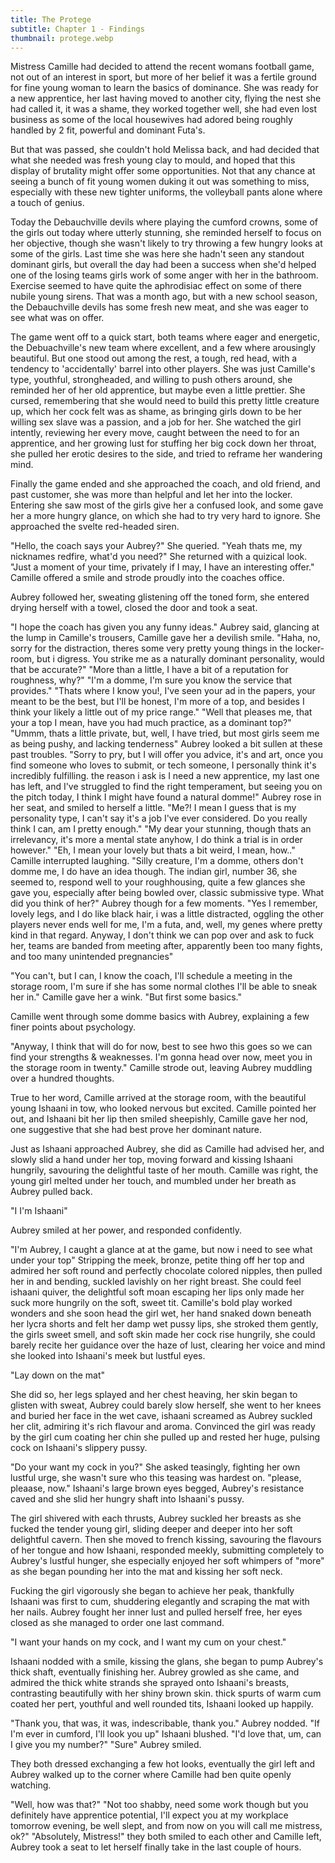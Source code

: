 ```yaml
---
title: The Protege
subtitle: Chapter 1 - Findings
thumbnail: protege.webp
---
```


Mistress Camille had decided to attend the recent womans football game, not out of an interest in sport, but more of her belief it was a fertile ground for fine young woman to learn the basics of dominance. She was ready for a new apprentice, her last having moved to another city, flying the nest she had called it, it was a shame, they worked together well, she had even lost business as some of the local housewives had adored being roughly handled by 2 fit, powerful and dominant Futa's.

But that was passed, she couldn't hold Melissa back, and had decided that what she needed was fresh young clay to mould, and hoped that this display of brutality might offer some opportunities. Not that any chance at seeing a bunch of fit young women duking it out was something to miss, especially with these new tighter uniforms, the volleyball pants alone where a touch of genius.

Today the Debauchville devils where playing the cumford crowns, some of the girls out today where utterly stunning, she reminded herself to focus on her objective, though she wasn't likely to try throwing a few hungry looks at some of the girls. Last time she was here she hadn't seen any standout dominant girls, but overall the day had been a success when she'd helped one of the losing teams girls work of some anger with her in the bathroom. Exercise seemed to have quite the aphrodisiac effect on some of there nubile young sirens. That was a month ago, but with a new school season, the Debauchville devils has some fresh new meat, and she was eager to see what was on offer.

The game went off to a quick start, both teams where eager and energetic, the Debuachville's new team where excellent, and a few where arousingly beautiful. But one stood out among the rest, a tough, red head, with a tendency to 'accidentally' barrel into other players. She was just Camille's type, youthful, strongheaded, and willing to push others around, she reminded her of her old apprentice, but maybe even a little prettier. She cursed, remembering that she would need to build this pretty little creature up, which her cock felt was as shame, as bringing girls down to be her willing sex slave was a passion, and a job for her. She watched the girl intently, reviewing her every move, caught between the need to for an apprentice, and her growing lust for stuffing her big cock down her throat, she pulled her erotic desires to the side, and tried to reframe her wandering mind.

Finally the game ended and she approached the coach, and old friend, and past customer, she was more than helpful and let her into the locker. Entering she saw most of the girls give her a confused look, and some gave her a more hungry glance, on which she had to try very hard to ignore. She approached the svelte red-headed siren.

"Hello, the coach says your Aubrey?" She queried.
"Yeah thats me, my nicknames redfire, what'd you need?" She returned with a quizical look.
"Just a moment of your time, privately if I may, I have an interesting offer." Camille offered a smile and strode proudly into the coaches office.

Aubrey followed her, sweating glistening off the toned form, she entered drying herself with a towel, closed the door and took a seat.

"I hope the coach has given you any funny ideas." Aubrey said, glancing at the lump in Camille's trousers, Camille gave her a devilish smile.
"Haha, no, sorry for the distraction, theres some very pretty young things in the locker-room, but i digress. You strike me as a naturally dominant personality, would that be accurate?"
"More than a little, I have a bit of a reputation for roughness, why?"
"I'm a domme, I'm sure you know the service that provides."
"Thats where I know you!, I've seen your ad in the papers, your meant to be the best, but I'll be honest, I'm more of a top, and besides I think your likely a little out of my price range."
"Well that pleases me, that your a top I mean, have you had much practice, as a dominant top?"
"Ummm, thats a little private, but, well, I have tried, but most girls seem me as being pushy, and lacking tenderness" Aubrey looked a bit sullen at these past troubles.
"Sorry to pry, but I will offer you advice, it's and art, once you find someone who loves to submit, or tech someone, I personally think it's incredibly fulfilling. the reason i ask is I need a new apprentice, my last one has left, and I've struggled to find the right temperament, but seeing you on the pitch today, I think I might have found a natural domme!" Aubrey rose in her seat, and smiled to herself a little.
"Me?! I mean I guess that is my personality type, I can't say it's a job I've ever considered. Do you really think I can, am I pretty enough."
"My dear your stunning, though thats an irrelevancy, it's more a mental state anyhow, I do think a trial is in order however."
"Eh, I mean your lovely but thats a bit weird, I mean, how.." Camille interrupted laughing.
"Silly creature, I'm a domme, others don't domme me, I do have an idea though. The indian girl, number 36, she seemed to, respond well to your roughhousing, quite a few glances she gave you, especially after being bowled over, classic submissive type. What did you think of her?" Aubrey though for a few moments.
"Yes I remember, lovely legs, and I do like black hair, i was a little distracted, oggling the other players never ends well for me, I'm a futa, and, well, my genes where pretty kind in that regard. Anyway, I don't think we can pop over and ask to fuck her, teams are banded from meeting after, apparently been too many fights, and too many unintended pregnancies"

"You can't, but I can, I know the coach, I'll schedule a meeting in the storage room, I'm sure if she has some normal clothes I'll be able to sneak her in." Camille gave her a wink.
"But first some basics."

Camille went through some domme basics with Aubrey, explaining a few finer points about psychology.

"Anyway, I think that will do for now, best to see hwo this goes so we can find your strengths & weaknesses. I'm gonna head over now, meet you in the storage room in twenty." Camille strode out, leaving Aubrey muddling over a hundred thoughts.

True to her word, Camille arrived at the storage room, with the beautiful young Ishaani in tow, who looked nervous but excited. Camille pointed her out, and Ishaani bit her lip then smiled sheepishly, Camille gave her nod, one suggestive that she had best prove her dominant nature.

Just as Ishaani approached Aubrey, she did as Camille had advised her, and slowly slid a hand under her top, moving forward and kissing Ishaani hungrily, savouring the delightful taste of her mouth. Camille was right, the young girl melted under her touch, and mumbled under her breath as Aubrey pulled back.

"I I'm Ishaani"

Aubrey smiled at her power, and responded confidently.

"I'm Aubrey, I caught a glance at at the game, but now i need to see what under your top" Stripping the meek, bronze, petite thing off her top and admired her soft round and perfectly chocolate colored nipples, then pulled her in and bending, suckled lavishly on her right breast. She could feel ishaani quiver, the delightful soft moan escaping her lips only made her suck more hungrily on the soft, sweet tit. Camille's bold play worked wonders and she soon head the girl wet, her hand snaked down beneath her lycra shorts and felt her damp wet pussy lips, she stroked them gently, the girls sweet smell, and soft skin made her cock rise hungrily, she could barely recite her guidance over the haze of lust, clearing her voice and mind she looked into Ishaani's meek but lustful eyes.

"Lay down on the mat"

She did so, her legs splayed and her chest heaving, her skin began to glisten with sweat, Aubrey could barely slow herself, she went to her knees and buried her face in the wet cave, ishaani screamed as Aubrey suckled her clit, admiring it's rich flavour and aroma. Convinced the girl was ready by the girl cum coating her chin she pulled up and rested her huge, pulsing cock on Ishaani's slippery pussy.

"Do your want my cock in you?" She asked teasingly, fighting her own lustful urge, she wasn't sure who this teasing was hardest on.
"please, pleaase, now." Ishaani's large brown eyes begged, Aubrey's resistance caved and she slid her hungry shaft into Ishaani's pussy.

The girl shivered with each thrusts, Aubrey suckled her breasts as she fucked the tender young girl, sliding deeper and deeper into her soft delightful cavern. Then she moved to french kissing, savouring the flavours of her tongue and how Ishaani, responded meekly, submitting completely to Aubrey's lustful hunger, she especially enjoyed her soft whimpers of "more" as she began pounding her into the mat and kissing her soft neck.

Fucking the girl vigorously she began to achieve her peak, thankfully Ishaani was first to cum, shuddering elegantly and scraping the mat with her nails. Aubrey fought her inner lust and pulled herself free, her eyes closed as she managed to order one last command.

"I want your hands on my cock, and I want my cum on your chest."

Ishaani nodded with a smile, kissing the glans, she began to pump Aubrey's thick shaft, eventually finishing her. Aubrey growled as she came, and admired the thick white strands she sprayed onto Ishaani's breasts, contrasting beautifully with her shiny brown skin. thick spurts of warm cum coated her pert, youthful and well rounded tits, Ishaani looked up happily.

"Thank you, that was, it was, indescribable, thank you." Aubrey nodded.
"If I'm ever in cumford, I'll look you up" Ishaani blushed.
"I'd love that, um, can I give you my number?"
"Sure" Aubrey smiled.

They both dressed exchanging a few hot looks, eventually the girl left and Aubrey walked up to the corner where Camille had ben quite openly watching.

"Well, how was that?"
"Not too shabby, need some work though but you definitely have apprentice potential, I'll expect you at my workplace tomorrow evening, be well slept, and from now on you will call me mistress, ok?"
"Absolutely, Mistress!" they both smiled to each other and Camille left, Aubrey took a seat to let herself finally take in the last couple of hours.
